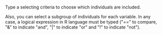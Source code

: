 Type a selecting criteria to choose which individuals are included.

Also, you can select a subgroup of individuals for each variable. In any case, a logical expression in R language must 
be typed ("==" to compare, "&" to indicate "and", "|" to indicate "or" and "!" to indicate "not").
